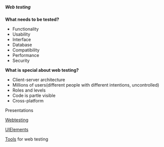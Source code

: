 ##### Web testing


**What needs to be tested?**


* Functionality
* Usability
* Interface
* Database
* Compatibility
* Performance
* Security


**What is special about web testing?**


* Client-server architecture
* Millions of users(different people with different intentions, uncontrolled)
* Roles and levels
* Code is partle visible
* Cross-platform


Presentations


[Webtesting](https://docs.google.com/presentation/d/1cAJ0XDVpGTzMlu3nqzLxSDMN_hODdSi9/edit?usp=sharing&ouid=116447005932578256378&rtpof=true&sd=true)


[UIElements](https://docs.google.com/presentation/d/1yQu3o4HUcY2JU7IDW6irmZgZCmNNMKj4/edit?usp=sharing&ouid=116447005932578256378&rtpof=true&sd=true)


[Tools](https://docs.google.com/document/d/1b49W8FaB7ws7Zw3CVn742kvuUPLk-w34xeKIJG2e1aQ/edit?usp=sharing) for web testing





